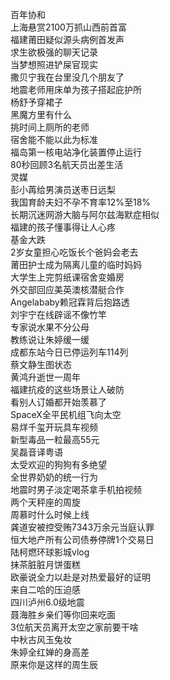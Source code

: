 百年协和  
上海悬赏2100万抓山西前首富  
福建莆田疑似源头病例首发声  
求生欲极强的聊天记录  
当梦想照进铲屎官现实  
撒贝宁我在台里没几个朋友了  
地震老师用床单为孩子搭起庇护所  
杨舒予穿裙子  
黑魔方里有什么  
挑时间上厕所的老师  
宿舍能不能以此为标准  
福岛第一核电站净化装置停止运行  
80秒回顾3名航天员出差生活  
灵媒  
彭小苒给男演员送枣日远梨  
我国育龄夫妇不孕不育率12%至18%  
长期沉迷网游大脑与阿尔兹海默症相似  
福建的孩子懂事得让人心疼  
基金大跌  
2岁女童担心吃饭长个爸妈会老去  
莆田护士成为隔离儿童的临时妈妈  
大学生上完剪纸课宿舍变婚房  
外交部回应美英澳核潜艇合作  
Angelababy赖冠霖背后抱路透  
刘宇宁在线辟谣不像竹竿  
专家说水果不分公母  
教练说让朱婷缓一缓  
成都东站今日已停运列车114列  
蔡文静生图状态  
黄鸿升逝世一周年  
福建抗疫的这些场景让人破防  
看别人订婚都开始羡慕了  
SpaceX全平民机组飞向太空  
易烊千玺开玩具车视频  
新型毒品一粒最高55元  
吴磊音译粤语  
太受欢迎的狗狗有多绝望  
全世界奶奶的统一行为  
地震时男子淡定喝茶拿手机拍视频  
两个天秤座的周旋  
周慕时什么时候上线  
龚道安被控受贿7343万余元当庭认罪  
恒大地产所有公司债券停牌1个交易日  
陆柯燃环球影城vlog  
抹茶脏脏月饼蛋糕  
欧豪说全力以赴是对热爱最好的证明  
来自二哈的压迫感  
四川泸州6.0级地震  
聂海胜乡亲们等你回来吃面  
3位航天员离开太空之家前要干啥  
中秋古风玉兔妆  
朱婷全红婵的身高差  
原来你是这样的周生辰  

